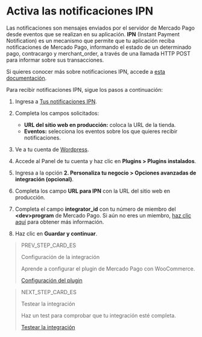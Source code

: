# Activa las notificaciones IPN

Las notificaciones son mensajes enviados por el servidor de Mercado Pago desde eventos que se realizan en su aplicación. **IPN** (Instant Payment Notification) es un mecanismo que permite que tu aplicación reciba notificaciones de Mercado Pago, informando el estado de un determinado pago, contracargo y merchant_order, a través de una llamada HTTP POST para informar sobre sus transacciones.

Si quieres conocer más sobre notificaciones IPN, accede a [esta documentación](/developers/es/docs/WooCommerce/additional-content/notifications/ipn).

Para recibir notificaciones IPN, sigue los pasos a continuación:

1. Ingresa a [Tus notificaciones IPN](https://www.mercadopago[FAKER][URL][DOMAIN]/developers/panel/notifications/ipn).
2. Completa los campos solicitados:
    * **URL del sitio web en producción:** coloca la URL de la tienda.
    * **Eventos:** selecciona los eventos sobre los que quieres recibir notificaciones.

3. Ve a tu cuenta de [Wordpress](https://wordpress.com/).
4. Accede al Panel de tu cuenta y haz clic en **Plugins > Plugins instalados**.
5. Ingresa a la opción **2. Personaliza tu negocio > Opciones avanzadas de integración (opcional)**. 
6. Completa los campo **URL para IPN** con la URL del sitio web en producción.
7. Completa el campo **integrator_id** con tu número de miembro del **&lt;dev&gt;program** de Mercado Pago. Si aún no eres un miembro, [haz clic aquí](https://www.mercadopago[FAKER][URL][DOMAIN]/developers/es/developer-program) para obtener más información. 
8. Haz clic en **Guardar y continuar**.

> PREV_STEP_CARD_ES
>
> Configuración de la integración
>
> Aprende a configurar el plugin de Mercado Pago con WooCommerce.
>
> [Configuración del plugin](/developers/es/docs/woocommerce/integration-configuration/plugin-configuration)

> NEXT_STEP_CARD_ES
>
> Testear la integración
>
> Haz un test para comprobar que tu integración esté completa.
>
> [Testear la integración](/developers/es/docs/woocommerce/integration-test)